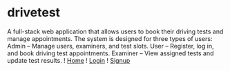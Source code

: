 # drivetest
A full-stack web application that allows users to book their driving tests and manage appointments. The system is designed for three types of users:  Admin – Manage users, examiners, and test slots.  User – Register, log in, and book driving test appointments.  Examiner – View assigned tests and update test results.
! [Home](https://github.com/asifmujeeb/drivetest/blob/70fae2dc0418f3cdf8a1f3a55823fb59db6c2d85/Screenshot%202025-05-17%20203835.png)
! [Login](https://github.com/asifmujeeb/drivetest/blob/70fae2dc0418f3cdf8a1f3a55823fb59db6c2d85/Screenshot%202025-05-17%20204108.png)
! [Signup](https://github.com/asifmujeeb/drivetest/blob/70fae2dc0418f3cdf8a1f3a55823fb59db6c2d85/Screenshot%202025-05-17%20204129.png)
